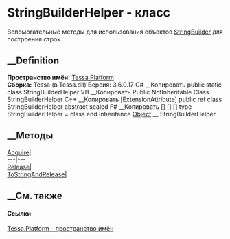 # StringBuilderHelper - класс
Вспомогательные методы для использования объектов
[StringBuilder](https://learn.microsoft.com/dotnet/api/system.text.stringbuilder)
для построения строк.
## __Definition
 **Пространство имён:** [Tessa.Platform](N_Tessa_Platform.htm)  
 **Сборка:** Tessa (в Tessa.dll) Версия: 3.6.0.17
C# __Копировать
     public static class StringBuilderHelper
VB __Копировать
    <ExtensionAttribute>
    Public NotInheritable Class StringBuilderHelper
C++ __Копировать
    [ExtensionAttribute]
    public ref class StringBuilderHelper abstract sealed
F# __Копировать
     [<AbstractClassAttribute>]
    [<SealedAttribute>]
    [<ExtensionAttribute>]
    type StringBuilderHelper = class end
Inheritance
    [Object](https://learn.microsoft.com/dotnet/api/system.object) __ StringBuilderHelper
##  __Методы
[Acquire](M_Tessa_Platform_StringBuilderHelper_Acquire.htm)|  
---|---  
[Release](M_Tessa_Platform_StringBuilderHelper_Release.htm)|  
[ToStringAndRelease](M_Tessa_Platform_StringBuilderHelper_ToStringAndRelease.htm)|  
## __См. также
#### Ссылки
[Tessa.Platform - пространство имён](N_Tessa_Platform.htm)
